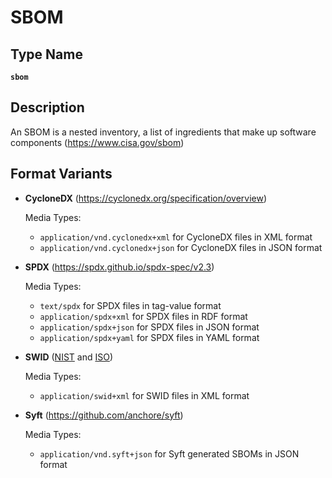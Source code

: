 # SBOM

## Type Name
**`sbom`**

## Description
An SBOM is a nested inventory, a list of ingredients that make up software components (https://www.cisa.gov/sbom)

## Format Variants

- **CycloneDX** (https://cyclonedx.org/specification/overview)  

  Media Types:  
  - `application/vnd.cyclonedx+xml`  for CycloneDX files in XML format 
  - `application/vnd.cyclonedx+json`  for CycloneDX files in JSON format 

- **SPDX** (https://spdx.github.io/spdx-spec/v2.3)  

  Media Types:  
  - `text/spdx` for SPDX files in tag-value format   
  - `application/spdx+xml` for SPDX files in RDF format   
  - `application/spdx+json` for SPDX files in JSON format   
  - `application/spdx+yaml` for SPDX files in YAML format

- **SWID** ([NIST](https://csrc.nist.gov/projects/software-identification-swid/guidelines) and [ISO](https://www.iso.org/standard/65666.html))
  
  Media Types:
  - `application/swid+xml` for SWID files in XML format 
  
- **Syft** (https://github.com/anchore/syft)
  
  Media Types:
  - `application/vnd.syft+json` for Syft generated SBOMs in JSON format